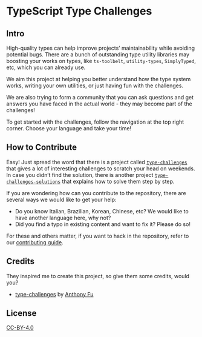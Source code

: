 # TypeScript Type Challenges

## Intro

High-quality types can help improve projects’ maintainability while avoiding potential bugs.
There are a bunch of outstanding type utility libraries may boosting your works on types, like `ts-toolbelt`, `utility-types`, `SimplyTyped`, etc, which you can already use.

We aim this project at helping you better understand how the type system works, writing your own utilities, or just having fun with the challenges.

We are also trying to form a community that you can ask questions and get answers you have faced in the actual world - they may become part of the challenges!

To get started with the challenges, follow the navigation at the top right corner.
Choose your language and take your time!

## How to Contribute

Easy!
Just spread the word that there is a project called [`type-challenges`](https://github.com/type-challenges/type-challenges) that gives a lot of interesting challenges to scratch your head on weekends.
In case you didn’t find the solution, there is another project [`type-challenges-solutions`](https://github.com/ghaiklor/type-challenges-solutions) that explains how to solve them step by step.

If you are wondering how can you contribute to the repository, there are several ways we would like to get your help:

- Do you know Italian, Brazilian, Korean, Chinese, etc? We would like to have another language here, why not?
- Did you find a typo in existing content and want to fix it? Please do so!

For these and others matter, if you want to hack in the repository, refer to our [contributing guide](https://github.com/ghaiklor/type-challenges-solutions/blob/main/.github/CONTRIBUTING.md).

## Credits

They inspired me to create this project, so give them some credits, would you?

- [type-challenges](https://github.com/type-challenges/type-challenges) by [Anthony Fu](https://github.com/antfu)

## License

[CC-BY-4.0](./LICENSE)
